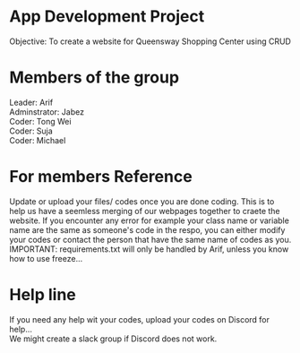 # App Development Project
Objective: To create a website for Queensway Shopping Center using CRUD

# Members of the group
Leader: Arif  
Adminstrator: Jabez  
Coder: Tong Wei  
Coder: Suja  
Coder: Michael  

# For members Reference 
Update or upload your files/ codes once you are done coding. This is to help us have a seemless merging of our webpages together to craete the website. 
If you encounter any error for example your class name or variable name are the same as someone's code in the respo, you can either modify your codes or contact the person that have the same name of codes as you.   
IMPORTANT: requirements.txt will only be handled by Arif, unless you know how to use freeze...

# Help line
If you need any help wit your codes, upload your codes on Discord for help...  
We might create a slack group if Discord does not work.
